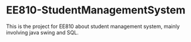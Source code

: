# EE810-StudentManagementSystem
This is the project for EE810 about student management system, mainly involving java swing and SQL.
